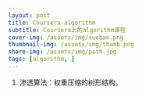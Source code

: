 ```yaml
---
layout: post
title: Coursera-algorithm
subtitle: Coursera上的algorithm课程
cover-img: /assets/img/xuebao.png
thumbnail-img: /assets/img/thumb.png
share-img: /assets/img/path.jpg
tags: [algorithm, ]
---
```


1. 渗透算法：权重压缩的树形结构。
